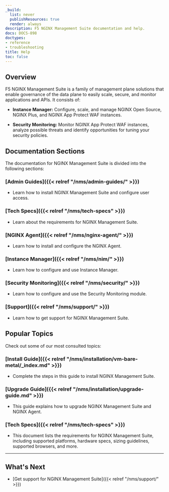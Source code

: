 ```yaml
---
_build:
  list: never
  publishResources: true
  render: always
description: F5 NGINX Management Suite documentation and help.
docs: DOCS-898
doctypes:
- reference
- troubleshooting
title: Help
toc: false
---
```


## Overview

F5 NGINX Management Suite is a family of management plane solutions that enable governance of the data plane to easily scale, secure, and monitor applications and APIs. It consists of:

- **Instance Manager:** Configure, scale, and manage NGINX Open Source, NGINX Plus, and NGINX App Protect WAF instances.

- **Security Monitoring:** Monitor NGINX App Protect WAF instances,  analyze possible threats and identify opportunities for tuning your security policies.

## Documentation Sections

The documentation for NGINX Management Suite is divided into the following sections:

### [Admin Guides]({{< relref "/nms/admin-guides/" >}})

- Learn how to install NGINX Management Suite and configure user access.

### [Tech Specs]({{< relref "/nms/tech-specs" >}})

- Learn about the requirements for NGINX Management Suite.

### [NGINX Agent]({{< relref "/nms/nginx-agent/" >}})

- Learn how to install and configure the NGINX Agent.

### [Instance Manager]({{< relref "/nms/nim/" >}})

- Learn how to configure and use Instance Manager.

### [Security Monitoring]({{< relref "/nms/security/" >}})

- Learn how to configure and use the Security Monitoring module.

### [Support]({{< relref "/nms/support/" >}})

- Learn how to get support for NGINX Management Suite.

## Popular Topics

Check out some of our most consulted topics:

### [Install Guide]({{< relref "/nms/installation/vm-bare-metal/_index.md" >}})

- Complete the steps in this guide to install NGINX Management Suite.

### [Upgrade Guide]({{< relref "/nms/installation/upgrade-guide.md" >}})

- This guide explains how to upgrade NGINX Management Suite and NGINX Agent.

### [Tech Specs]({{< relref "/nms/tech-specs" >}})

- This document lists the requirements for NGINX Management Suite, including supported platforms, hardware specs, sizing guidelines, supported browsers, and more.

---

## What's Next

- [Get support for NGINX Management Suite]({{< relref "/nms/support/" >}})
